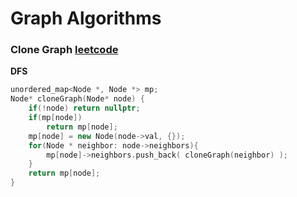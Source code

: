 # Graph Algorithms
### Clone Graph [leetcode](https://leetcode.com/problems/clone-graph/submissions/)

__DFS__ 
```cpp
unordered_map<Node *, Node *> mp;
Node* cloneGraph(Node* node) {
	if(!node) return nullptr;
	if(mp[node])
		return mp[node];
	mp[node] = new Node(node->val, {});
	for(Node * neighbor: node->neighbors){
		mp[node]->neighbors.push_back( cloneGraph(neighbor) );
	}
	return mp[node];
}
```
